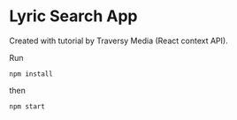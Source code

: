 # Lyric Search App

Created with tutorial by Traversy Media (React context API).

Run
```
npm install
```
then
```
npm start
```
